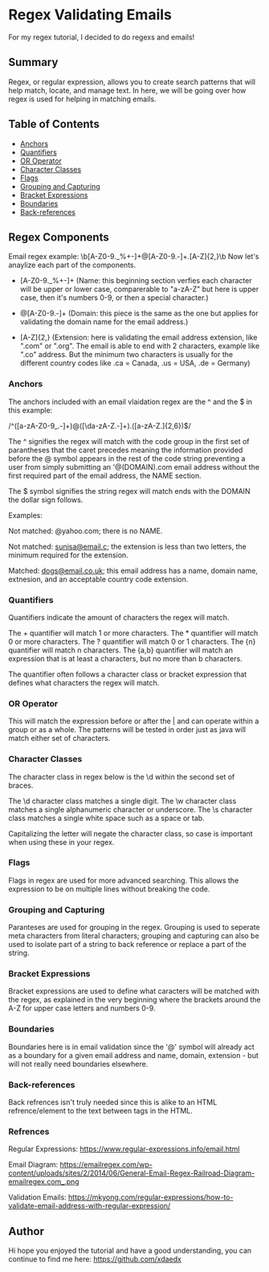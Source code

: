 # Regex Validating Emails
For my regex tutorial, I decided to do regexs and emails!

## Summary

Regex, or regular expression, allows you to create search patterns that will help match, locate, and manage text. In here, we will be going over how regex is used for helping in matching emails.

## Table of Contents

- [Anchors](#anchors)
- [Quantifiers](#quantifiers)
- [OR Operator](#or-operator)
- [Character Classes](#character-classes)
- [Flags](#flags)
- [Grouping and Capturing](#grouping-and-capturing)
- [Bracket Expressions](#bracket-expressions)
- [Boundaries](#boundaries)
- [Back-references](#back-references)

## Regex Components
Email regex example: \b[A-Z0-9._%+-]+@[A-Z0-9.-]+\.[A-Z]{2,}\b
Now let's anaylize each part of the components.

- [A-Z0-9._%+-]+ (Name: this beginning section verfies each character will be upper or lower case, comparerable to "a-zA-Z" but here is upper case, then it's numbers 0-9, or then a special character.)

- @[A-Z0-9.-]+ (Domain: this piece is the same as the one but applies for validating the domain name for the email address.)

- [A-Z]{2,} (Extension: here is validating the email address extension, like ".com" or ".org". The email is able to end with 2 characters, example like ".co" address. But the minimum two characters is usually for the different country codes like .ca = Canada, .us = USA, .de = Germany)

### Anchors
The anchors included with an email vlaidation regex are the ^ and the $ in this example:

/^([a-zA-Z0-9_.-]+)@([\da-zA-Z.-]+).([a-zA-Z.]{2,6})$/

The ^ signifies the regex will match with the code group in the first set of parantheses that the caret precedes meaning the information provided before the @ symbol appears in the rest of the code string preventing a user from simply submitting an '@(DOMAIN).com email address without the first required part of the email address, the NAME section.

The $ symbol signifies the string regex will match ends with the DOMAIN the dollar sign follows.

Examples:

Not matched: @yahoo.com; there is no NAME.

Not matched: sunisa@email.c; the extension is less than two letters, the minimum required for the extension.

Matched: dogs@email.co.uk; this email address has a name, domain name, extnesion, and an acceptable country code extension.

### Quantifiers
Quantifiers indicate the amount of characters the regex will match.

The + quantifier will match 1 or more characters. The * quantifier will match 0 or more characters. The ? quantifier will match 0 or 1 characters. The {n} quantifier will match n characters. The {a,b} quantifier will match an expression that is at least a characters, but no more than b characters.

The quantifier often follows a character class or bracket expression that defines what characters the regex will match.

### OR Operator
This will match the expression before or after the | and can operate within a group or as a whole. The patterns will be tested in order just as java will match either set of characters.

### Character Classes
The character class in regex below is the \d within the second set of braces.

The \d character class matches a single digit. The \w character class matches a single alphanumeric character or underscore. The \s character class matches a single white space such as a space or tab.

Capitalizing the letter will negate the character class, so case is important when using these in your regex. 

### Flags
Flags in regex are used for more advanced searching. This allows the expression to be on multiple lines without breaking the code.

### Grouping and Capturing
Paranteses are used for grouping in the regex. Grouping is used to seperate meta characters from literal characters; grouping and capturing can also be used to isolate part of a string to back reference or replace a part of the string.

### Bracket Expressions
Bracket expressions are used to define what caracters will be matched with the regex, as explained in the very beginning where the brackets around the A-Z for upper case letters and numbers 0-9.

### Boundaries
Boundaries here is in email validation since the '@' symbol will already act as a boundary for a given email address and name, domain, extension - but will not really need boundaries elsewhere. 

### Back-references
Back refrences isn't truly needed since this is alike to an HTML refrence/element to the text between tags in the HTML.

### Refrences
Regular Expressions: https://www.regular-expressions.info/email.html

Email Diagram: https://emailregex.com/wp-content/uploads/sites/2/2014/06/General-Email-Regex-Railroad-Diagram-emailregex.com_.png

Validation Emails: https://mkyong.com/regular-expressions/how-to-validate-email-address-with-regular-expression/

## Author
Hi hope you enjoyed the tutorial and have a good understanding, you can continue to find me here: https://github.com/xdaedx